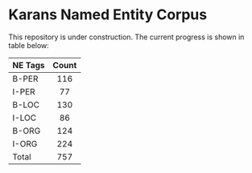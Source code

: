# Karans Named Entity Corpus

This repository is under construction. The current progress is shown in table below: 

| NE Tags        | Count           | 
| ------------- |:-------------:|
| B-PER         | 116      | 
| I-PER         | 77      | 
| B-LOC         | 130      | 
| I-LOC         | 86 | 
| B-ORG         | 124 | 
| I-ORG         | 224 | 
| Total         | 757        |



